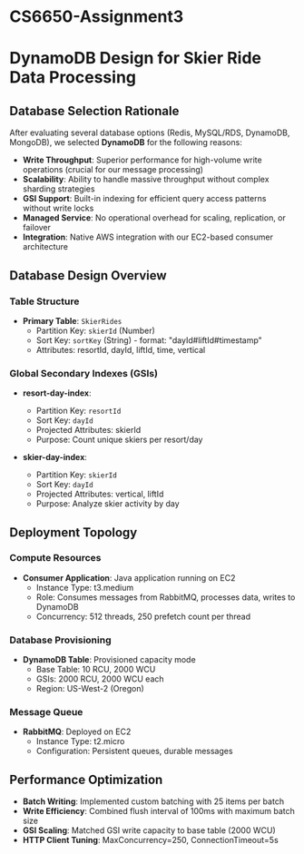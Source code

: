 # CS6650-Assignment3
# DynamoDB Design for Skier Ride Data Processing

## Database Selection Rationale

After evaluating several database options (Redis, MySQL/RDS, DynamoDB, MongoDB), we selected **DynamoDB** for the following reasons:

- **Write Throughput**: Superior performance for high-volume write operations (crucial for our message processing)
- **Scalability**: Ability to handle massive throughput without complex sharding strategies
- **GSI Support**: Built-in indexing for efficient query access patterns without write locks
- **Managed Service**: No operational overhead for scaling, replication, or failover
- **Integration**: Native AWS integration with our EC2-based consumer architecture

## Database Design Overview

### Table Structure
- **Primary Table**: `SkierRides`
  - Partition Key: `skierId` (Number)
  - Sort Key: `sortKey` (String) - format: "dayId#liftId#timestamp"
  - Attributes: resortId, dayId, liftId, time, vertical

### Global Secondary Indexes (GSIs)
- **resort-day-index**:
  - Partition Key: `resortId`
  - Sort Key: `dayId`
  - Projected Attributes: skierId
  - Purpose: Count unique skiers per resort/day

- **skier-day-index**:
  - Partition Key: `skierId`
  - Sort Key: `dayId`
  - Projected Attributes: vertical, liftId
  - Purpose: Analyze skier activity by day

## Deployment Topology

### Compute Resources
- **Consumer Application**: Java application running on EC2
  - Instance Type: t3.medium
  - Role: Consumes messages from RabbitMQ, processes data, writes to DynamoDB
  - Concurrency: 512 threads, 250 prefetch count per thread

### Database Provisioning
- **DynamoDB Table**: Provisioned capacity mode
  - Base Table: 10 RCU, 2000 WCU
  - GSIs: 2000 RCU, 2000 WCU each
  - Region: US-West-2 (Oregon)

### Message Queue
- **RabbitMQ**: Deployed on EC2
  - Instance Type: t2.micro
  - Configuration: Persistent queues, durable messages

## Performance Optimization

- **Batch Writing**: Implemented custom batching with 25 items per batch
- **Write Efficiency**: Combined flush interval of 100ms with maximum batch size
- **GSI Scaling**: Matched GSI write capacity to base table (2000 WCU)
- **HTTP Client Tuning**: MaxConcurrency=250, ConnectionTimeout=5s
